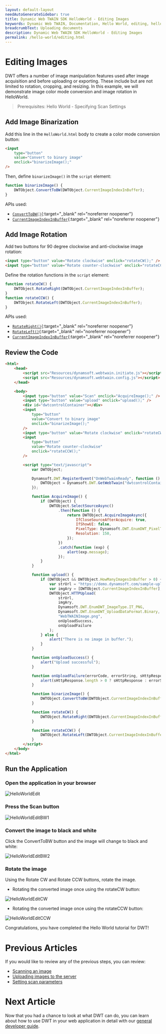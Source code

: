 ```yaml
---
layout: default-layout
needAutoGenerateSidebar: true
title: Dynamic Web TWAIN SDK HelloWorld - Editing Images
keywords: Dynamic Web TWAIN, Documentation, Hello World, editing, helloworld
breadcrumbText: Uploading documents
description: Dynamic Web TWAIN SDK HelloWorld - Editing Images
permalink: /hello-world/editing.html
---
```


# Editing Images

<!--
<div class='blockquote-note'></div>
> This article is part of our HelloWorld series. If you have not already reviewed HelloWorld, please start [here]({{site.getstarted}}helloworld.html). -->

DWT offers a number of image manipulation features used after image acquisition and before uploading or exporting. These include but are not limited to rotation, cropping, and resizing. In this example, we will demonstrate image color mode conversion and image rotation in HelloWorld.

> Prerequisites: Hello World - Specifying Scan Settings
<!-- For the quick guide on available APIs, please see [ImageEditing]({{site.indepth}}features/edit.html){:target="_blank" rel="noreferrer noopener"} -->

## Add Image Binarization

Add this line in the `HelloWorld.html` body to create a color mode conversion button:

```html
<input
    type="button"
    value="Convert to binary image"
    onclick="binarizeImage();"
/>
```

Then, define `binarizeImage()` in the `script` element:

```javascript
function binarizeImage() {
    DWTObject.ConvertToBW(DWTObject.CurrentImageIndexInBuffer);
}
```

APIs used:

- [`ConvertToBW()`]({{site.info}}api/WebTwain_Edit.html#convertToBW){:target="\_blank" rel="noreferrer noopener"}
- [`CurrentImageIndexInBuffer`]({{site.info}}api/WebTwain_Buffer.html#currentimageindexinbuffer){:target="\_blank" rel="noreferrer noopener"}

## Add Image Rotation

Add two buttons for 90 degree clockwise and anti-clockwise image rotation:

```html
<input type="button" value="Rotate clockwise" onclick="rotateCW();" />
<input type="button" value="Rotate counter-clockwise" onclick="rotateCCW();" />
```

Define the rotation functions in the `script` element:

```javascript
function rotateCW() {
    DWTObject.RotateRight(DWTObject.CurrentImageIndexInBuffer);
}
function rotateCCW() {
    DWTObject.RotateLeft(DWTObject.CurrentImageIndexInBuffer);
}
```

APIs used:

- [`RotateRight()`]({{site.info}}api/WebTwain_Edit.html#rotateright){:target="\_blank" rel="noreferrer noopener"}
- [`RotateLeft()`]({{site.info}}api/WebTwain_Edit.html#rotateleft){:target="\_blank" rel="noreferrer noopener"}
- [`CurrentImageIndexInBuffer`]({{site.info}}api/WebTwain_Buffer.html#currentimageindexinbuffer){:target="\_blank" rel="noreferrer noopener"}

## Review the Code

```html
<html>
    <head>
        <script src="Resources/dynamsoft.webtwain.initiate.js"></script>
        <script src="Resources/dynamsoft.webtwain.config.js"></script>
    </head>

    <body>
        <input type="button" value="Scan" onclick="AcquireImage();" />
        <input type="button" value="upload" onclick="upload();" />
        <div id="dwtcontrolContainer"></div>
        <input
            type="button"
            value="Convert to binary image"
            onclick="binarizeImage();"
        />
        <input type="button" value="Rotate clockwise" onclick="rotateCW();" />
        <input
            type="button"
            value="Rotate counter-clockwise"
            onclick="rotateCCW();"
        />

        <script type="text/javascript">
            var DWTObject;

            Dynamsoft.DWT.RegisterEvent("OnWebTwainReady", function () {
                DWTObject = Dynamsoft.DWT.GetWebTwain("dwtcontrolContainer");
            });

            function AcquireImage() {
                if (DWTObject) {
                    DWTObject.SelectSourceAsync()
                        .then(function () {
                            return DWTObject.AcquireImageAsync({
                                IfCloseSourceAfterAcquire: true,
                                IfShowUI: false,
                                PixelType: Dynamsoft.DWT.EnumDWT_PixelType.TWPT_GRAY,
                                Resolution: 150,
                            });
                        })
                        .catch(function (exp) {
                            alert(exp.message);
                        });
                }
            }

            function upload() {
                if (DWTObject && DWTObject.HowManyImagesInBuffer > 0) {
                    var strUrl = "https://demo.dynamsoft.com/sample-uploads/";
                    var imgAry = [DWTObject.CurrentImageIndexInBuffer];
                    DWTObject.HTTPUpload(
                        strUrl,
                        imgAry,
                        Dynamsoft.DWT.EnumDWT_ImageType.IT_PNG,
                        Dynamsoft.DWT.EnumDWT_UploadDataFormat.Binary,
                        "WebTWAINImage.png",
                        onUploadSuccess,
                        onUploadFailure
                    );
                } else {
                    alert("There is no image in buffer.");
                }
            }

            function onUploadSuccess() {
                alert("Upload successful");
            }

            function onUploadFailure(errorCode, errorString, sHttpResponse) {
                alert(sHttpResponse.length > 0 ? sHttpResponse : errorString);
            }

            function binarizeImage() {
                DWTObject.ConvertToBW(DWTObject.CurrentImageIndexInBuffer);
            }

            function rotateCW() {
                DWTObject.RotateRight(DWTObject.CurrentImageIndexInBuffer);
            }

            function rotateCCW() {
                DWTObject.RotateLeft(DWTObject.CurrentImageIndexInBuffer);
            }
        </script>
    </body>
</html>
```

<!--
Links to API Reference:

- [`SelectSourceAsync()`]({{site.info}}api/WebTwain_Acquire.html#selectsourceasync){:target="_blank" rel="noreferrer noopener"}
- [`AcquireImageAsync()`]({{site.info}}api/WebTwain_Acquire.html#acquireimageasync){:target="_blank" rel="noreferrer noopener"}
- [`IfShowUI`]({{site.info}}api/WebTwain_Acquire.html#ifshowui){:target="_blank" rel="noreferrer noopener"}
- [`IfCloseSourceAfterAcquire`]({{site.info}}api/Device.html#deviceobjectacquireimage){:target="_blank" rel="noreferrer noopener"}
- [`PixelType`]({{site.info}}api/WebTwain_Acquire.html#pixeltype){:target="_blank" rel="noreferrer noopener"}
- [`Resolution`]({{site.info}}api/WebTwain_Acquire.html#resolution){:target="_blank" rel="noreferrer noopener"}
- [`CloseSourceAsync()`]({{site.info}}api/WebTwain_Acquire.html#closesourceasync){:target="_blank" rel="noreferrer noopener"}
- [`ConvertToBW()`]({{site.info}}api/WebTwain_Edit.html#converttobw){:target="_blank" rel="noreferrer noopener"}
- [`RotateRight()`]({{site.info}}api/WebTwain_Edit.html#rotateright){:target="_blank" rel="noreferrer noopener"}
- [`RotateLeft()`]({{site.info}}api/WebTwain_Edit.html#rotateleft){:target="_blank" rel="noreferrer noopener"}
- [`CurrentImageIndexInBuffer`]({{site.info}}api/WebTwain_Buffer.html#currentimageindexinbuffer){:target="_blank" rel="noreferrer noopener"} -->

## Run the Application

### Open the application in your browser

![HelloWorldEdit]({{site.assets}}imgs/HelloWorldEdit.png)

### Press the Scan button

![HelloWorldEditBW1]({{site.assets}}imgs/HelloWorldEditBW1.png)

### Convert the image to black and white

Click the ConvertToBW button and the image will change to black and white:

![HelloWorldEditBW2]({{site.assets}}imgs/HelloWorldEditBW2.png)

### Rotate the image

Using the Rotate CW and Rotate CCW buttons, rotate the image.

- Rotating the converted image once using the rotateCW button:

![HelloWorldEditCW]({{site.assets}}imgs/HelloWorldEditrotateCW.png)

- Rotating the converted image once using the rotateCCW button:

![HelloWorldEditCCW]({{site.assets}}imgs/HelloWorldEditRotateCCW.png)

Congratulations, you have completed the Hello World tutorial for DWT!

# Previous Articles

If you would like to review any of the previous steps, you can review:

<!-- - [Initializing the environment]({{site.getstarted}}initialize.html) -->

- [Scanning an image]({{site.getstarted}}scanning.html)
- [Uploading images to the server]({{site.getstarted}}uploading.html)
- [Setting scan parameters]({{site.getstarted}}scansettings.html)

# Next Article

Now that you had a chance to look at what DWT can do, you can learn about how to use DWT in your web application in detail with our [general developer guide]({{site.general-usage}}index.html).

<!-- << Insert what goes next >> -->

<!--
- [Customizing your scan settings]({{site.getstarted}}scansettings.html)
- [Review HelloWorld]({{site.getstarted}}helloworld.html)
- [Review Uploading Documents]({{site.getstarted}}uploading.html) -->
